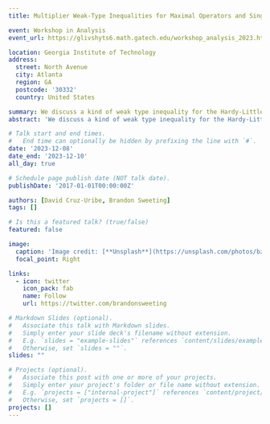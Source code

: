 ```yaml
---
title: Multiplier Weak-Type Inequalities for Maximal Operators and Singular Integrals

event: Workshop in Analysis
event_url: https://glivshyts6.math.gatech.edu/workshop_analysis_2023.html

location: Georgia Institute of Technology
address:
  street: North Avenue
  city: Atlanta
  region: GA
  postcode: '30332'
  country: United States

summary: We discuss a kind of weak type inequality for the Hardy-Littlewood maximal operator and Calderón-Zygmund singular integral operators that was first studied by Muckenhoupt and Wheeden and later by Sawyer.
abstract: 'We discuss a kind of weak type inequality for the Hardy-Littlewood maximal operator and Calderón-Zygmund singular integral operators that was first studied by Muckenhoupt and Wheeden and later by Sawyer. This formulation treats the weight for the image space as a multiplier, rather than a measure, leading to fundamentally different behavior; in particular, as shown by Muckenhoupt and Wheeden, the class of weights characterizing such inequalities is strictly larger than $A_p$. In this talk, I will discuss quantitative estimates obtained for $A_p$ weights, $p > 1$, that generalize those results obtained by Cruz-Uribe, Isralowitz, Moen, Pott and Rivera-Ríos for $p = 1$, both in the scalar and matrix weighted setting. I will also discuss an endpoint result for the Riesz potentials as well as recent work on the characterization of such weights.'

# Talk start and end times.
#   End time can optionally be hidden by prefixing the line with `#`.
date: '2023-12-08'
date_end: '2023-12-10'
all_day: true

# Schedule page publish date (NOT talk date).
publishDate: '2017-01-01T00:00:00Z'

authors: [David Cruz-Uribe, Brandon Sweeting]
tags: []

# Is this a featured talk? (true/false)
featured: false

image:
  caption: 'Image credit: [**Unsplash**](https://unsplash.com/photos/bzdhc5b3Bxs)'
  focal_point: Right

links:
  - icon: twitter
    icon_pack: fab
    name: Follow
    url: https://twitter.com/brandonsweeting

# Markdown Slides (optional).
#   Associate this talk with Markdown slides.
#   Simply enter your slide deck's filename without extension.
#   E.g. `slides = "example-slides"` references `content/slides/example-slides.md`.
#   Otherwise, set `slides = ""`.
slides: ""

# Projects (optional).
#   Associate this post with one or more of your projects.
#   Simply enter your project's folder or file name without extension.
#   E.g. `projects = ["internal-project"]` references `content/project/deep-learning/index.md`.
#   Otherwise, set `projects = []`.
projects: []
---
```

